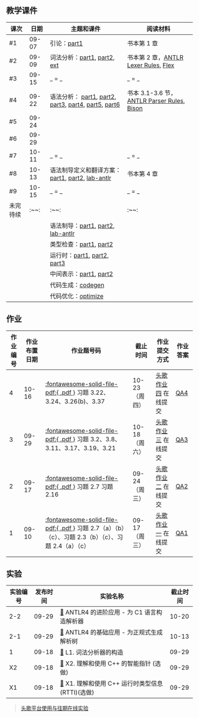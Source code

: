 ## 教学课件

| 课次     | 日期  | 主题和课件                                                                                                                                                                                                                                                                                                        | 阅读材料                                                                                                                                            |
| -------- | ----- | ----------------------------------------------------------------------------------------------------------------------------------------------------------------------------------------------------------------------------------------------------------------------------------------------------------------- | --------------------------------------------------------------------------------------------------------------------------------------------------- |
| #1       | 09-07 | 引论：[part1](./slides/01-intro.pdf)                                                                                                                                                                                                                                                                              | 书本第 1 章                                                                                                                                         |
| #2       | 09-09 | 词法分析：[part1](./slides/02-lexicalAnalysis-Part1.pdf), [part2](./slides/02-lexicalAnalysis-Part2.pdf), [ext](./slides/02-lexicalAnalysis-Ext.pdf)                                                                                                                                                              | 书本第 2 章，[ANTLR Lexer Rules](https://github.com/antlr/antlr4/blob/master/doc/lexer-rules.md), [Flex](https://github.com/westes/flex/releases)   |
| #3       | 09-15 | _ = _                                                                                                                                                                                                                                                                                                             | _ = _                                                                                                                                               |
| #4       | 09-22 | 语法分析： [part1](./slides/2024/03-parsing-part1.pdf), [part2](./slides/2024/03-parsing-part2-topdown.pdf), [part3](./slides/2024/03-parsing-part3-antlr.pdf), [part4](./slides/2024/03-parsing-part4-bottomup.pdf), [part5](./slides/2024/03-parsing-part5-lr.pdf), [part6](./slides/2024/03-parsing-part6.pdf) | 书本 3.1-3.6 节，[ANTLR Parser Rules](https://github.com/antlr/antlr4/blob/master/doc/parser-rules.md), [Bison](http://www.gnu.org/software/bison/) |
| #5       | 09-24 |                                                                                                                                                                                                                                                                                                                   |                                                                                                                                                     |
| #6       | 09-29 |                                                                                                                                                                                                                                                                                                                   |                                                                                                                                                     |
| #7       | 10-11 | _ = _                                                                                                                                                                                                                                                                                                             | _ = _                                                                                                                                               |
| #8       | 10-13 | 语法制导定义和翻译方案： [part1](./slides/2024/04-syntaxdirect-part1.pdf), [part2](./slides/2024/04-syntaxdirect-part2.pdf), [lab-antlr](./slides/2024/04-syntaxdirect-labAntlr.pdf)                                                                                                                              | 书本第 4 章                                                                                                                                         |
| #9       | 10-15 | _ = _                                                                                                                                                                                                                                                                                                             | _ = _                                                                                                                                               |
| 未完待续 | :~~:  | :~~:                                                                                                                                                                                                                                                                                                              | :~~:                                                                                                                                                |
|          |       | 语法制导：[part1](./slides/2024/04-syntaxdirect-part1.pdf), [part2](./slides/2024/04-syntaxdirect-part2.pdf), [lab-antlr](./slides/2024/04-syntaxdirect-labAntlr.pdf)                                                                                                                                             |                                                                                                                                                     |
|          |       | 类型检查：[part1](./slides/2024/05-typecheck-Part1.pdf), [part2](./slides/2024/05-typecheck-Part2.pdf)                                                                                                                                                                                                            |                                                                                                                                                     |
|          |       | 运行时：[part1](./slides/2024/06-runtime-part1.pdf), [part2](./slides/2024/06-runtime-part2.pdf), [part3](./slides/2024/06-runtime-part3.pdf)                                                                                                                                                                     |                                                                                                                                                     |
|          |       | 中间表示：[part1](./slides/2024/07-ir-part1.pdf), [part2](./slides/2024/07-ir-part2.pdf)                                                                                                                                                                                                                          |                                                                                                                                                     |
|          |       | 代码生成：[codegen](./slides/2024/08-codegen.pdf)                                                                                                                                                                                                                                                                 |                                                                                                                                                     |
|          |       | 代码优化：[optimize](./slides/2024/09-optimize.pdf)                                                                                                                                                                                                                                                               |                                                                                                                                                     |

## 作业

| 作业编号 | 作业布置日期 | 作业题号码                                                                                                                                                                          | 截止时间      | 作业提交方式                                                                                  | 作业答案                   |
| -------- | ------------ | ----------------------------------------------------------------------------------------------------------------------------------------------------------------------------------- | ------------- | --------------------------------------------------------------------------------------------- | -------------------------- |
| 4        | 10-16        | [:fontawesome-solid-file-pdf:{ .pdf }](http://staff.ustc.edu.cn/~yuzhang/compiler/book_compiler_hep_v4.pdf#page=175) 习题 3.22、3.24、3.26(b)、3.37                                 | 10-23（周四） | [头歌作业四](https://educoder.ustc.edu.cn/classrooms/212/common_homework/502/detail) 在线提交 | [QA4](./slides/QA/QA4.pdf) |
| 3        | 09-29        | [:fontawesome-solid-file-pdf:{ .pdf }](http://staff.ustc.edu.cn/~yuzhang/compiler/book_compiler_hep_v4.pdf#page=172) 习题 3.2、3.8、3.11、3.17、3.19、3.21                          | 10-18（周六） | [头歌作业三](https://educoder.ustc.edu.cn/classrooms/212/common_homework/499/detail) 在线提交 | [QA3](./slides/QA/QA3.pdf) |
| 2        | 09-17        | [:fontawesome-solid-file-pdf:{ .pdf }](http://staff.ustc.edu.cn/~yuzhang/compiler/book_compiler_hep_v4.pdf#page=82) 习题 2.7 习题 2.16                                              | 09-24（周三） | [头歌作业二](https://educoder.ustc.edu.cn/classrooms/212/common_homework/498/detail) 在线提交 | [QA2](./slides/QA/QA2.pdf) |
| 1        | 09-10        | [:fontawesome-solid-file-pdf:{ .pdf }](http://staff.ustc.edu.cn/~yuzhang/compiler/book_compiler_hep_v4.pdf#page=81) 习题 2.7（a）（b）（c）、习题 2.3（b）（c）、习题 2.4（a）（c） | 09-17（周三） | [头歌作业一](https://educoder.ustc.edu.cn/classrooms/212/common_homework/494/detail) 在线提交 | [QA1](./slides/QA/QA1.pdf) |

## 实验

| 实验编号 | 发布时间 | 实验名称                                                                                                                               | 截止时间 |
| -------- | -------- | -------------------------------------------------------------------------------------------------------------------------------------- | -------- |
| 2-2      | 09-29    | [:link:](https://educoder.ustc.edu.cn/classrooms/212/shixun_homework/501/detail?tabs=0) ANTLR4 的进阶应用 - 为 C1 语言构造解析器       | 10-20    |
| 2-1      | 09-29    | [:link:](https://educoder.ustc.edu.cn/classrooms/212/shixun_homework/500/detail?tabs=0) ANTLR4 的基础应用 - 为正规式生成解析树         | 10-13    |
| 1        | 09-18    | [:link:](https://educoder.ustc.edu.cn/classrooms/212/shixun_homework/495/detail?tabs=0) L1. 词法分析器的构造                           | 09-29    |
| X2       | 09-18    | [:link:](https://educoder.ustc.edu.cn/classrooms/212/shixun_homework/497/detail?tabs=0) X2. 理解和使用 C++ 的智能指针 (选做)           | 09-29    |
| X1       | 09-18    | [:link:](https://educoder.ustc.edu.cn/classrooms/212/shixun_homework/496/detail?tabs=0) X1. 理解和使用 C++ 运行时类型信息 (RTTI)(选做) | 09-29    |

> [头歌平台使用与往期在线实验](./common/educoder.md)

